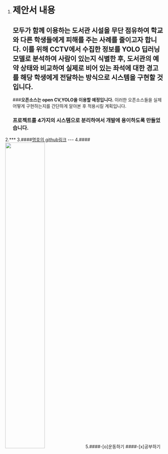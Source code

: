 1. # 제안서 내용 
   ## 모두가 함께 이용하는 도서관 시설을 무단 점유하여 학교와 다른 학생들에게 피해를 주는 사례를 줄이고자 합니다. 이를 위해 CCTV에서 수집한 정보를 YOLO 딥러닝 모델로 분석하여 사람이 있는지 식별한 후, 도서관의 예약 상태와 비교하여 실제로 비어 있는 좌석에 대한 경고를 해당 학생에게 전달하는 방식으로 시스템을 구현할 것입니다.
   ###__오픈소스는 open CV,YOLO을 이용할 예정입니다.__ 이러한 오픈소스들을 실제 어떻게 구현하는지를 간단하게 알아본 후 적용시킬 계획입니다.
   ### 프로젝트를 4가지의 시스템으로 분리하여서 개발에 용이하도록 만들었습니다. 
2.*** 
3.####[명호의 github링크](https://github.com/putateast/open-source-lab) ---
4.####<img src = "https://search.pstatic.net/sunny/?src=https%3A%2F%2Favatars.githubusercontent.com%2Fu%2F98528335%3Fv%3D4%3Fs%3D400&type=sc960_832" width = "50%" height = "50%" >
5.####-[o]운동하기
  ####-[x]공부하기
